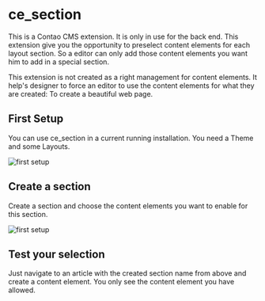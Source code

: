 # ce_section

This is a Contao CMS extension. It is only in use for the back end.
This extension give you the opportunity to preselect content elements for each layout section. So a editor can only add those content elements you want him to add in a special section.

This extension is not created as a right management for content elements. It help's designer to force an editor to use the content elements for what they are created: To create a beautiful web page.

## First Setup
You can use ce_section in a current running installation. You need a Theme and some Layouts.

![first setup](http://brothers-project.de/tl_files/github/ce_section/01_first_setup.png)

## Create a section
Create a section and choose the content elements you want to enable for this section.

![first setup](http://brothers-project.de/tl_files/github/ce_section/02_create_section.png)

## Test your selection
Just navigate to an article with the created section name from above and create a content element. You only see the content element you have allowed.
